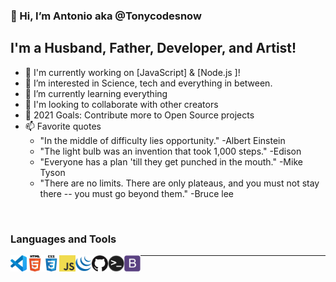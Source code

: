 ### 👋 Hi, I’m Antonio aka @Tonycodesnow

## I'm a Husband, Father, Developer, and Artist!
* 🔭 I'm currently working on [JavaScript] & [Node.js ]!
* 👀 I’m interested in Science, tech and everything in between. 
* 🌱 I’m currently learning everything 
* 👯 I'm looking to collaborate with other creators
* 🥅 2021 Goals: Contribute more to Open Source projects
* 📫 Favorite quotes 
    * "In the middle of difficulty lies opportunity." -Albert Einstein
    * "The light bulb was an invention that took 1,000 steps." -Edison
    * "Everyone has a plan 'till they get punched in the mouth." -Mike Tyson
    * "There are no limits. There are only plateaus, and you must not stay there -- you must go beyond them." -Bruce lee

<br />

### Languages and Tools

<img align="left" alt="Visual Studio Code" width="26px" src="https://raw.githubusercontent.com/github/explore/80688e429a7d4ef2fca1e82350fe8e3517d3494d/topics/visual-studio-code/visual-studio-code.png" />
<img align="left" alt="HTML5" width="26px" src="https://raw.githubusercontent.com/github/explore/80688e429a7d4ef2fca1e82350fe8e3517d3494d/topics/html/html.png" />
<img align="left" alt="CSS3" width="26px" src="https://raw.githubusercontent.com/github/explore/80688e429a7d4ef2fca1e82350fe8e3517d3494d/topics/css/css.png" />
<img align="left" alt="JavaScript" width="26px" src="https://raw.githubusercontent.com/github/explore/80688e429a7d4ef2fca1e82350fe8e3517d3494d/topics/javascript/javascript.png" />
<img align="left" alt="JQuery" width="26px" src="https://github.com/devicons/devicon/blob/master/icons/jquery/jquery-original.svg">
<img align="left" alt="GitHub" width="26px" src="https://raw.githubusercontent.com/github/explore/78df643247d429f6cc873026c0622819ad797942/topics/github/github.png" />
<img align="left" alt="Terminal" width="26px" src="https://raw.githubusercontent.com/github/explore/80688e429a7d4ef2fca1e82350fe8e3517d3494d/topics/terminal/terminal.png" />
<img align="left" alt="Bootstrap" width="26px" src="https://github.com/devicons/devicon/blob/master/icons/bootstrap/bootstrap-plain.svg">

---
